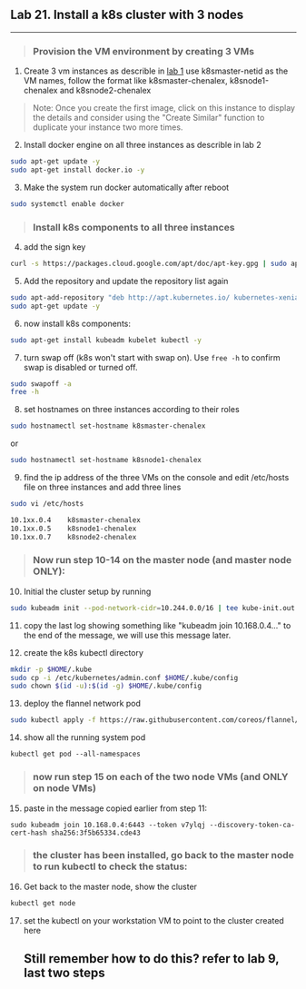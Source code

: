 ## Lab 21. Install a k8s cluster with 3 nodes
___
> ### Provision the VM environment by creating 3 VMs

1. Create 3 vm instances as describle in [lab 1](https://github.com/alexchenuw/devopslabs/tree/main/Lab-1)
use k8smaster-netid as the VM names, follow the format like k8smaster-chenalex, k8snode1-chenalex and k8snode2-chenalex
> Note: Once you create the first image, click on this instance to display the details and consider using the "Create Similar" function to duplicate your instance two more times.

2. Install docker engine on all three instances as describle in lab 2

```bash
sudo apt-get update -y
sudo apt-get install docker.io -y
```

3. Make the system run docker automatically after reboot

```bash
sudo systemctl enable docker
```

> ### Install k8s components to all three instances
4. add the sign key

 ```bash
curl -s https://packages.cloud.google.com/apt/doc/apt-key.gpg | sudo apt-key add
```

5. Add the repository and update the repository list again

```bash
sudo apt-add-repository "deb http://apt.kubernetes.io/ kubernetes-xenial main"
sudo apt-get update -y
```

6. now install k8s components:

```bash
sudo apt-get install kubeadm kubelet kubectl -y
```

7. turn swap off (k8s won't start with swap on).  Use `free -h` to confirm swap is disabled or turned off.

```bash
sudo swapoff -a
free -h
```

8. set hostnames on three instances according to their roles

```bash
sudo hostnamectl set-hostname k8smaster-chenalex
```

or

```bash
sudo hostnamectl set-hostname k8snode1-chenalex
```

9. find the ip address of the three VMs on the console and edit /etc/hosts file on three instances and add three lines

```bash
sudo vi /etc/hosts
```

```bash
10.1xx.0.4    k8smaster-chenalex
10.1xx.0.5    k8snode1-chenalex
10.1xx.0.7    k8snode2-chenalex
```

> ### Now run step 10-14 on the master node (and master node ONLY):
10. Initial the cluster setup by running

```bash
sudo kubeadm init --pod-network-cidr=10.244.0.0/16 | tee kube-init.out
```

11. copy the last log showing something like "kubeadm join 10.168.0.4..." to the end of the message, we will use this message later.  

12. create the k8s kubectl directory

```bash
mkdir -p $HOME/.kube
sudo cp -i /etc/kubernetes/admin.conf $HOME/.kube/config
sudo chown $(id -u):$(id -g) $HOME/.kube/config
```

13. deploy the flannel network pod

```bash
sudo kubectl apply -f https://raw.githubusercontent.com/coreos/flannel/master/Documentation/kube-flannel.yml
```

14. show all the running system pod

```
kubectl get pod --all-namespaces
```
> ### now run step 15 on each of the two node VMs (and ONLY on node VMs) 

15. paste in the message copied earlier from step 11:
```
sudo kubeadm join 10.168.0.4:6443 --token v7ylqj --discovery-token-ca-cert-hash sha256:3f5b65334.cde43
```
> ### the cluster has been installed, go back to the master node to run kubectl to check the status:
16. Get back to the master node, show the cluster

```bash
kubectl get node
```

17. set the kubectl on your workstation VM to point to the cluster created here
    ## Still remember how to do this? refer to lab 9, last two steps




